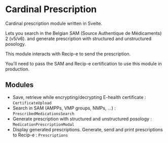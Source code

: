 # Cardinal Prescription

Cardinal prescription module written in Svelte.

Lets you search in the Belgian SAM (Source Authentique de Médicaments) 2 (v5/v6).
and generate prescription with structured and unstructured posology.

This module interacts with Recip-e to send the prescription.

You'll need to pass the SAM and Recip-e certification to use this module in production.

## Modules

- Save, retrieve while encrypting/decrypting E-health certificate : `CertificateUpload`
- Search in SAM (AMPPs, VMP groups, NMPs, ...) : `PrescribedMedicationsSearch`
- Generate prescription with structured and unstructured posology : `MedicationPrescriptionModal`
- Display generated prescriptions. Generate, send and print prescriptions to Recip-e : `Prescriptions`
